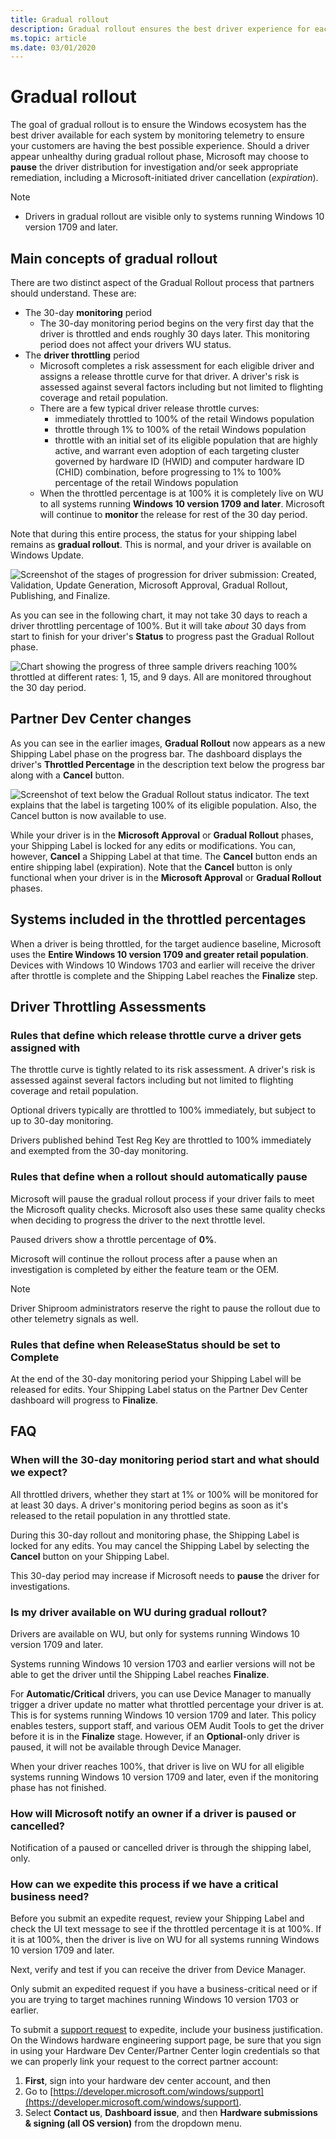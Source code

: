 ```yaml
---
title: Gradual rollout
description: Gradual rollout ensures the best driver experience for each system by monitoring telemetry during deployment, speeding and slowing release as indicated.
ms.topic: article
ms.date: 03/01/2020
---
```


# Gradual rollout

The goal of gradual rollout is to ensure the Windows ecosystem has the best driver available for each system by monitoring telemetry to ensure your customers are having the best possible experience. Should a driver appear unhealthy during gradual rollout phase, Microsoft may choose to **pause** the driver distribution for investigation and/or seek appropriate remediation, including a Microsoft-initiated driver cancellation (_expiration_).

>[!NOTE]
> - Drivers in gradual rollout are visible only to systems running Windows 10 version 1709 and later.

## Main concepts of gradual rollout

There are two distinct aspect of the Gradual Rollout process that partners should understand.  These are:

- The 30-day **monitoring** period
  - The 30-day monitoring period begins on the very first day that the driver is throttled and ends roughly 30 days later. This monitoring period does not affect your drivers WU status.
- The **driver throttling** period
  - Microsoft completes a risk assessment for each eligible driver and assigns a release throttle curve for that driver. A driver's risk is assessed against several factors including but not limited to flighting coverage and retail population.
  - There are a few typical driver release throttle curves:
    - immediately throttled to 100% of the retail Windows population 
    - throttle through 1% to 100% of the retail Windows population 
    - throttle with an initial set of its eligible population that are highly active, and warrant even adoption of each targeting cluster governed by hardware ID (HWID) and computer hardware ID (CHID) combination, before progressing to 1% to 100% percentage of the retail Windows population
  - When the throttled percentage is at 100% it is completely live on WU to all systems running **Windows 10 version 1709 and later**. Microsoft will continue to **monitor** the release for rest of the 30 day period.

Note that during this entire process, the status for your shipping label remains as **gradual rollout**. This is normal, and your driver is available on Windows Update.

 ![Screenshot of the stages of progression for driver submission: Created, Validation, Update Generation, Microsoft Approval, Gradual Rollout, Publishing, and Finalize.](images/gradual-rollout-phases.png)

 As you can see in the following chart, it may not take 30 days to reach a driver throttling percentage of 100%. But it will take *about* 30 days from start to finish for your driver's **Status** to progress past the Gradual Rollout phase.

 ![Chart showing the progress of three sample drivers reaching 100% throttled at different rates: 1, 15, and 9 days. All are monitored throughout the 30 day period.](images/gradual-rollout-chart.png)

## Partner Dev Center changes

As you can see in the earlier images, **Gradual Rollout** now appears as a new Shipping Label phase on the progress bar. The dashboard displays the driver's **Throttled Percentage** in the description text below the progress bar along with a **Cancel** button.

 ![Screenshot of text below the Gradual Rollout status indicator. The text explains that the label is targeting 100% of its eligible population. Also, the Cancel button is now available to use.](images/gradual-rollout.png)

While your driver is in the **Microsoft Approval** or **Gradual Rollout** phases, your Shipping Label is locked for any edits or modifications. You can, however, **Cancel** a Shipping Label at that time. The **Cancel** button ends an entire shipping label (expiration). Note that the **Cancel** button is only functional when your driver is in the **Microsoft Approval** or **Gradual Rollout** phases.

## Systems included in the throttled percentages

When a driver is being throttled, for the target audience baseline, Microsoft uses the **Entire Windows 10 version 1709 and greater retail population**.  Devices with Windows 10 Windows 1703 and earlier will receive the driver after throttle is complete and the Shipping Label reaches the **Finalize** step.

## Driver Throttling Assessments

### Rules that define which release throttle curve a driver gets assigned with ###

The throttle curve is tightly related to its risk assessment. A driver's risk is assessed against several factors including but not limited to flighting coverage and retail population.

Optional drivers typically are throttled to 100% immediately, but subject to up to 30-day monitoring. 

Drivers published behind Test Reg Key are throttled to 100% immediately and exempted from the 30-day monitoring. 

### Rules that define when a rollout should automatically pause

Microsoft will pause the gradual rollout process if your driver fails to meet the Microsoft quality checks.  Microsoft also uses these same quality checks when deciding to progress the driver to the next throttle level.  

Paused drivers show a throttle percentage of **0%**.

Microsoft will continue the rollout process after a pause when an investigation is completed by either the feature team or the OEM.

>[!NOTE]
>Driver Shiproom administrators reserve the right to pause the rollout due to other telemetry signals as well.

### Rules that define when **ReleaseStatus** should be set to **Complete**

At the end of the 30-day monitoring period your Shipping Label will be released for edits. Your Shipping Label status on the Partner Dev Center dashboard will progress to **Finalize**.

## FAQ

### When will the 30-day monitoring period start and what should we expect?

All throttled drivers, whether they start at 1% or 100% will be monitored for at least 30 days. A driver's monitoring period begins as soon as it's released to the retail population in any throttled state.

During this 30-day rollout and monitoring phase, the Shipping Label is locked for any edits. You may cancel the Shipping Label by selecting the **Cancel** button on your Shipping Label.

This 30-day period may increase if Microsoft needs to **pause** the driver for investigations.

### Is my driver available on WU during gradual rollout?

Drivers are available on WU, but only for systems running Windows 10 version 1709 and later.

Systems running Windows 10 version 1703 and earlier versions will not be able to get the driver until the Shipping Label reaches **Finalize**.

For **Automatic/Critical** drivers, you can use Device Manager to manually trigger a driver update no matter what throttled percentage your driver is at. This is for systems running Windows 10 version 1709 and later. This policy enables testers, support staff, and various OEM Audit Tools to get the driver before it is in the **Finalize** stage. However, if an **Optional**-only driver is paused, it will not be available through Device Manager.

When your driver reaches 100%, that driver is live on WU for all eligible systems running Windows 10 version 1709 and later, even if the monitoring phase has not finished.

### How will Microsoft notify an owner if a driver is paused or cancelled?

Notification of a paused or cancelled driver is through the shipping label, only.

### How can we expedite this process if we have a critical business need?

Before you submit an expedite request, review your Shipping Label and check the UI text message to see if the throttled percentage it is at 100%. If it is at 100%, then the driver is live on WU for all systems running Windows 10 version 1709 and later.

Next, verify and test if you can receive the driver from Device Manager.

Only submit an expedited request if you have a business-critical need or if you are trying to target machines running Windows 10 version 1703 or earlier.

To submit a [support request](https://developer.microsoft.com/windows/hardware/support) to expedite, include your business justification. On the Windows hardware engineering support page, be sure that you sign in using your Hardware Dev Center/Partner Center login credentials so that we can properly link your request to the correct partner account:

1. **First**, sign into your hardware dev center account, and then
2. Go to [https://developer.microsoft.com/windows/support](https://developer.microsoft.com/windows/support).
3. Select **Contact us**, **Dashboard issue**, and then **Hardware submissions & signing (all OS version)** from the dropdown menu.
